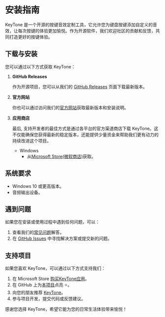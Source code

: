 # 安装指南

KeyTone 是一个开源的按键音效定制工具，它允许您为键盘按键添加自定义的音效，让每次按键的体验更加愉悦。作为开源软件，我们欢迎社区的贡献和反馈，共同打造更好的按键体验。

## 下载与安装

您可以通过以下方式获取 KeyTone：

1. **GitHub Releases**

   作为开源项目，您可以从我们的 [GitHub Releases](https://github.com/LuSrackhall/KeyTone/releases) 页面下载最新版本。

2. **官方网站**

   你也可以通过访问我们的[官方网站](https://keytone.xuanhall.com)获取最新版本和安装说明。

3. **应用商店**

   最后, 支持开发者的最佳方式是通过各平台的官方渠道商店下载 KeyTone。这不仅能确保您获得最新的稳定版本，还能提供少量资金来帮助我们更有动力的持续改进这个项目。
   * Windows
     * 从[Microsoft Store(微软商店)](https://apps.microsoft.com/store/detail/9NGKDXHPGJXD?cid=DevShareMCLPCS)获取。

## 系统要求

* Windows 10 或更高版本。
* 音频输出设备。

## 遇到问题

如果您在安装或使用过程中遇到任何问题，可以：

1. 查看我们的[常见问题](../../other/faq/index.md)解答。
2. 在 [GitHub Issues](https://github.com/LuSrackhall/KeyTone/issues) 中寻找解决方案或提交新的问题。

## 支持项目

如果您喜欢 KeyTone，可以通过以下方式支持我们：

1. 在 Microsoft Store [购买KeyTone应用](https://apps.microsoft.com/store/detail/9NGKDXHPGJXD?cid=DevShareMCLPCS)。
2. 在 GitHub 上为[本项目](https://github.com/LuSrackhall/KeyTone)点亮 ⭐️。
3. 向您的朋友推荐 [KeyTone](https://keytone.xuanhall.com)。
4. 参与项目开发，提交代码或反馈建议。

感谢您选择 KeyTone，希望它能为您的日常生活体验带来愉悦！